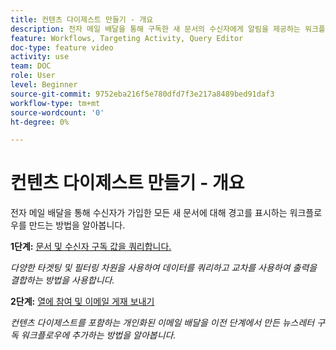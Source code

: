 ```yaml
---
title: 컨텐츠 다이제스트 만들기 - 개요
description: 전자 메일 배달을 통해 구독한 새 문서의 수신자에게 알림을 제공하는 워크플로우를 만드는 방법을 알아봅니다.
feature: Workflows, Targeting Activity, Query Editor
doc-type: feature video
activity: use
team: DOC
role: User
level: Beginner
source-git-commit: 9752eba216f5e780dfd7f3e217a8489bed91daf3
workflow-type: tm+mt
source-wordcount: '0'
ht-degree: 0%

---
```


# 컨텐츠 다이제스트 만들기 - 개요

전자 메일 배달을 통해 수신자가 가입한 모든 새 문서에 대해 경고를 표시하는 워크플로우를 만드는 방법을 알아봅니다.

**1단계:** [문서 및 수신자 구독 값을 쿼리합니다.](/help/tutorial-using-soap-apis/query-articles-and-recipient-subscription-values.md)

*다양한 타겟팅 및 필터링 차원을 사용하여 데이터를 쿼리하고 교차를 사용하여 출력을 결합하는 방법을 사용합니다.*

**2단계:** [열에 참여 및 이메일 게재 보내기](/help/tutorial-using-soap-apis/join-columns-and-send-automated-email-delivery.md)

*컨텐츠 다이제스트를 포함하는 개인화된 이메일 배달을 이전 단계에서 만든 뉴스레터 구독 워크플로우에 추가하는 방법을 알아봅니다.*
